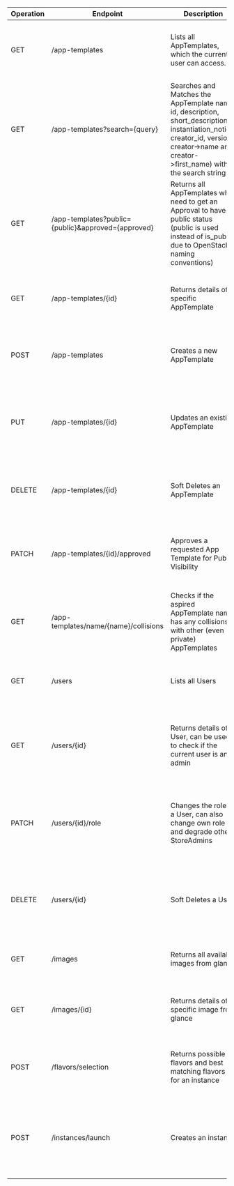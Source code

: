 | Operation | Endpoint                                           | Description                                                                                                                                                                             | Parameter                                                                          | Response                                                                                                                                                    | Security                   | Content-Typ      | Error Codes                                                                                |
|-----------|----------------------------------------------------|-----------------------------------------------------------------------------------------------------------------------------------------------------------------------------------------|------------------------------------------------------------------------------------|-------------------------------------------------------------------------------------------------------------------------------------------------------------|----------------------------|------------------|--------------------------------------------------------------------------------------------|
| GET       | /app-templates                                     | Lists all AppTemplates, which the current user can access.                                                                                                                              | -                                                                                  | 200 OK: `{ "status": "success", "message": "AppTemplates queried", "data": [{"id": "1", "name": "App1", "public": true, ...}] }`                            | Token-based Authentication | application/json | 401 Unauthorized, 500 Internal Server Error                                                |
| GET       | /app-templates?search={query}                      | Searches and Matches the AppTemplate name, id, description, short_description, instantiation_notice, creator_id, version, creator->name and creator->first_name) with the search string | `query` (Query)                                                                    | 200 OK: `{ "status": "success", "message": "AppTemplates queried", "data": [{"id": "1", "name": "App1", "public": true, ...}] }`                            | Token-based Authentication | application/json | 401 Unauthorized, 500 Internal Server Error                                                |
| GET       | /app-templates?public={public}&approved={approved} | Returns all AppTemplates who need to get an Approval to have public status (public is used instead of is_public due to OpenStack naming conventions)                                    | `public` (Query), `approved` (Query)                                               | 200 OK: `{ "status": "success", "message": "AppTemplates queried", "data": [{"id": "1", "name": "App1", "public": true, ...}] }`                            | StoreAdmin Rights Required | application/json | 401 Unauthorized, 403 Forbidden, 500 Internal Server Error                                 |
| GET       | /app-templates/{id}                                | Returns details of a specific AppTemplate                                                                                                                                               | `id` (Path)                                                                        | 200 OK: `{ "status": "success", "message": "AppTemplate found", "data": { "id": "1", "name": "App1", "description": "...", ... } }`                         | Token-based Authentication | application/json | 404 Not Found, 401 Unauthorized, 500 Internal Server Error                                 |
| POST      | /app-templates                                     | Creates a new AppTemplate                                                                                                                                                               | Body: `{ "name", "description", "creator_id", "public", ... }`                     | 201 Created: `{ "status": "success", "message": "AppTemplate created", "data": { "id": "1", "name": "App1", ... } }`                                        | Token-based Authentication | application/json | 400 Bad Request, 401 Unauthorized, 500 Internal Server Error                               |
| PUT       | /app-templates/{id}                                | Updates an existing AppTemplate                                                                                                                                                         | `id` (Path), Body: `{ "name", "description", ... }`                                | 200 OK: `{ "status": "success", "message": "AppTemplate updated", "data": { "id": "1", "name": "App1", ... } }`                                             | Token-based Authentication | application/json | 400 Bad Request, 401 Unauthorized, 403 Forbidden, 404 Not Found, 500 Internal Server Error |
| DELETE    | /app-templates/{id}                                | Soft Deletes an AppTemplate                                                                                                                                                             | `id` (Path)                                                                        | 204 No Content                                                                                                                                              | Token-based Authentication | application/json | 401 Unauthorized, 404 Not Found, 500 Internal Server Error                                 |
| PATCH     | /app-templates/{id}/approved                       | Approves a requested App Template for Public Visibility                                                                                                                                 | `id` (Path)                                                                        | 200 OK: `{ "status": "success", "message": "App Template approved", "data" : {"name": "app1", "approved": true, ... } }`                                    | StoreAdmin Rights Required | application/json | 401 Unauthorized, 403 Forbidden, 404 Not Found, 500 Internal Server Error                  |
| GET       | /app-templates/name/{name}/collisions              | Checks if the aspired AppTemplate name has any collisions with other (even private) AppTemplates                                                                                        | `name` (Path)                                                                      | 200 OK: `{ "status": "success", "message": "Naming Collisions checked", data: {"collision": false} }`                                                       | Token-based Authentication | application/json | 401 Unauthorized, 500 Internal Server Error                                                |
| GET       | /users                                             | Lists all Users                                                                                                                                                                         | -                                                                                  | 200 OK: `{ "status": "success", "message": "Users queried", "data": [{"id": "1", "role_id": "1"}] }`                                                        | StoreAdmin Rights Required | application/json | 401 Unauthorized, 403 Forbidden, 500 Internal Server Error                                 |
| GET       | /users/{id}                                        | Returns details of a User, can be used to check if the current user is an admin                                                                                                         | `id` (Path)                                                                        | 200 OK: `{ "status": "success", "message": "User found", "data": { "id": "1", "role_id": "0", "role_name": "administrator", "access_level": "1000"} }`      | Token-based Authentication | application/json | 401 Unauthorized, 404 Not Found, 500 Internal Server Error                                 |
| PATCH     | /users/{id}/role                                   | Changes the role of a User, can also change own role and degrade other StoreAdmins                                                                                                      | `id` (Path), Body: `{ "role_id" }`                                                 | 200 OK: `{ "status": "success", "message": "User Role updated." data: { "id": "1", "role_id": "0", "role_name": "administrator", "access_level": "1000"} }` | StoreAdmin Rights Required | application/json | 400 Bad Request, 401 Unauthorized, 403 Forbidden, 404 Not Found, 500 Internal Server Error |
| DELETE    | /users/{id}                                        | Soft Deletes a User                                                                                                                                                                     | `id` (Path)                                                                        | 204 No Content                                                                                                                                              | StoreAdmin Rights Required | application/json | 401 Unauthorized, 403 Forbidden, 404 Not Found, 500 Internal Server Error                  |
| GET       | /images                                            | Returns all available images from glance                                                                                                                                                | -                                                                                  | 200 OK: `{ "status": "success", "message": "Images queried", "data": [{"id": "1", "name": "Image1", ...}] }`                                                | Token-based Authentication | application/json | 401 Unauthorized, 500 Internal Server Error                                                |
| GET       | /images/{id}                                       | Returns details of a specific image from glance                                                                                                                                         | `id` (Path)                                                                        | 200 OK: `{ "status": "success", "message": "Image found", "data": { "id": "1", "name": "Image1", ... } }`                                                   | Token-based Authentication | application/json | 401 Unauthorized, 404 Not Found, 500 Internal Server Error                                 |
| POST      | /flavors/selection                                 | Returns possible flavors and best matching flavors for an instance                                                                                                                      | Body: `{ "app_template_id", "number_accounts" }`                                   | 200 OK: `{ "status": "success", "message": "flavors queried", data: { "best_flavor_id": "1", possible_flavor_ids: ["1", "2", "4"] } }`                      | Token-based Authentication | application/json | 400 Bad Request, 404 Not Found, 500 Internal Server Error                                  |
| POST      | /instances/launch                                  | Creates an instance                                                                                                                                                                     | Body: `{ "app_template_id", "flavor_id", "accounts": [{"username", "password"}] }` | 201 Created: `{ "status": "success", "message": "Instance created", "data": { "id": "1", "accounts" : [{"name": "student1", "password": "1234"}] } }`       | Token-based Authentication | application/json | 400 Bad Request, 401 Unauthorized, 403 Forbidden, 404 Not Found, 500 Internal Server Error |